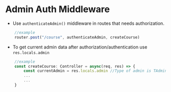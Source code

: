 # Admin Auth Middleware

- Use `authenticateAdmin()` middleware in routes that needs authorization.

```ts
    //example
    router.post("/course", authenticateAdmin, createCourse)
```
- To get current admin data after authorization/authentication use `res.locals.admin`

```ts
    //example
    const createCourse: Controller = async(req, res) => {
        const currentAdmin = res.locals.admin //Type of admin is TAdmin
        ...
        ...
    }
```

